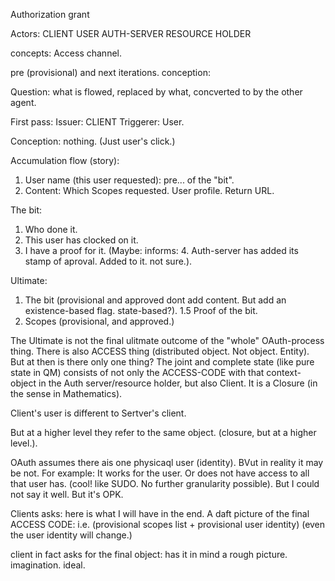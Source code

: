 
Authorization grant


Actors:
CLIENT
USER
AUTH-SERVER
RESOURCE HOLDER

concepts:
Access channel.

pre (provisional)
and next iterations.
conception:


Question: what is flowed, replaced by what, concverted to by the other agent.

First pass:
Issuer: CLIENT
Triggerer: User.

Conception: nothing. (Just user's click.)

Accumulation flow (story):
1. User name (this user requested): pre... of the "bit".
2. Content: Which Scopes requested. User profile. Return URL.

The bit:
1. Who done it.
2. This user has clocked on it.
3. I have a proof for it.
(Maybe: informs: 4. Auth-server has added its stamp of aproval. Added to it. not sure.).

Ultimate:
1. The bit (provisional and approved dont add content. But add an existence-based flag. state-based?).
1.5 Proof of the bit.
2. Scopes (provisional, and approved.)

The Ultimate is not the final ulitmate outcome of the "whole" OAuth-process thing.
There is also ACCESS thing (distributed object. Not object. Entity).
But at then is there only one thing?
The joint and complete state (like pure state in QM) consists of not only the ACCESS-CODE with that context-object in the Auth server/resource holder, but also Client.
It is a Closure (in the sense in Mathematics).

Client's user is different to Sertver's client.

But at a higher level they refer to the same object. (closure, but at a higher level.).

OAuth assumes there ais one physicaql user (identity). BVut in reality it may be not. For example: It works for the user.
Or does not have access to all that user has. (cool! like SUDO. No further granularity possible).
But I could not say it well. But it's OPK.



Clients asks:
here is what I will have in the end.
A daft picture of the final ACCESS CODE: i.e. (provisional scopes list + provisional user identity)   (even the user identity will change.)

client in fact asks for the final object: has it in mind a rough picture. imagination. ideal.
